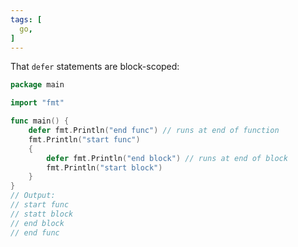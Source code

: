 ```yaml
---
tags: [
  go,
]
---
```

That `defer` statements are block-scoped:

```go
package main

import "fmt"

func main() {
	defer fmt.Println("end func") // runs at end of function
	fmt.Println("start func")
	{
		defer fmt.Println("end block") // runs at end of block
		fmt.Println("start block")
	}
}
// Output:
// start func
// statt block
// end block
// end func
```
